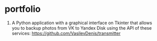 # portfolio
1. A Python application with a graphical interface on Tkinter that allows you to backup photos from VK to Yandex Disk using the API of these services: <https://github.com/VasilevDenis/transmitter>
